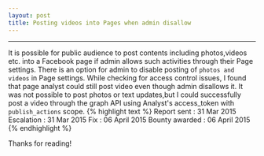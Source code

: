 ```yaml
---
layout: post
title: Posting videos into Pages when admin disallow
---
```


---


It is possible for public audience to post contents including photos,videos etc. into a Facebook page if admin allows such 
activities through their Page settings.
There is an option for admin to disable posting of `photos and videos` in Page settings. While checking for access control issues, 
I found that page analyst could still post video even though admin disallows it. It was not possible to post photos or 
text updates,but I could successfully post a video through the graph API using Analyst's access_token with `publish_actions` scope.
{% highlight text %} 
Report sent : 31 Mar 2015 
Escalation : 31 Mar 2015 
Fix : 06 April 2015 
Bounty awarded : 06 April 2015 
{% endhighlight %}

Thanks for reading!
